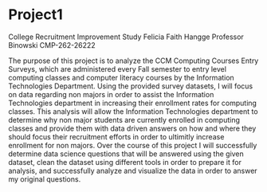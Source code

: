 # Project1
 College Recruitment Improvement Study 
 Felicia Faith Hangge 
 Professor Binowski
 CMP-262-26222
 

The purpose of this project is to analyze the CCM Computing Courses Entry Surveys, which are administered every Fall semester to entry level computing 
classes and computer literacy courses by the Information Technologies Department. Using the provided survey datasets, I will focus on data regarding 
non majors in order to assist the Information Technologies department in increasing their enrollment rates for computing classes. This analysis will 
allow the Information Technologies department to determine why non major students are currently enrolled in computing classes and provide them with 
data driven answers on how and where they should focus their recruitment efforts in order to ultimitly increase enrollment for non majors. Over the 
course of this project I will successfully determine data science questions that will be answered using the given dataset, clean the dataset using 
different tools in order to prepare it for analysis, and successfully analyze and visualize the data in order to answer my original questions.  


